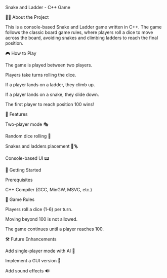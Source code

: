 Snake and Ladder - C++ Game

🐍🎲 About the Project

This is a console-based Snake and Ladder game written in C++. The game follows the classic board game rules, where players roll a dice to move across the board, avoiding snakes and climbing ladders to reach the final position.

🎮 How to Play

The game is played between two players.

Players take turns rolling the dice.

If a player lands on a ladder, they climb up.

If a player lands on a snake, they slide down.

The first player to reach position 100 wins!

🔧 Features

Two-player mode 🎭

Random dice rolling 🎲

Snakes and ladders placement 🐍🪜

Console-based UI 📟

🚀 Getting Started

Prerequisites

C++ Compiler (GCC, MinGW, MSVC, etc.)

📜 Game Rules

Players roll a dice (1-6) per turn.

Moving beyond 100 is not allowed.

The game continues until a player reaches 100.

🛠️ Future Enhancements

Add single-player mode with AI 🤖

Implement a GUI version 🎨

Add sound effects 🔊
